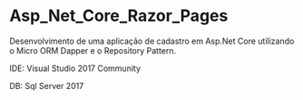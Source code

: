 # Asp_Net_Core_Razor_Pages

Desenvolvimento de uma aplicação de cadastro em  Asp.Net Core utilizando o Micro ORM Dapper e o Repository Pattern.

IDE: Visual Studio 2017 Community

DB: Sql Server 2017 
